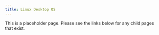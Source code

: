 ```yaml
---
title: Linux Desktop OS
---
```


This is a placeholder page. Please see the links below for any child pages that exist.
